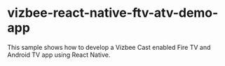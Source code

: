 # vizbee-react-native-ftv-atv-demo-app
This sample shows how to develop a Vizbee Cast enabled Fire TV and Android TV app using React Native.
